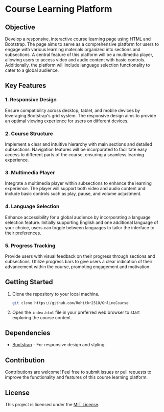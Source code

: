 # Course Learning Platform

## Objective

Develop a responsive, interactive course learning page using HTML and Bootstrap. The page aims to serve as a comprehensive platform for users to engage with various learning materials organized into sections and subsections. A central feature of this platform will be a multimedia player, allowing users to access video and audio content with basic controls. Additionally, the platform will include language selection functionality to cater to a global audience.

## Key Features

### 1. Responsive Design

Ensure compatibility across desktop, tablet, and mobile devices by leveraging Bootstrap's grid system. The responsive design aims to provide an optimal viewing experience for users on different devices.

### 2. Course Structure

Implement a clear and intuitive hierarchy with main sections and detailed subsections. Navigation features will be incorporated to facilitate easy access to different parts of the course, ensuring a seamless learning experience.

### 3. Multimedia Player

Integrate a multimedia player within subsections to enhance the learning experience. The player will support both video and audio content and include basic controls such as play, pause, and volume adjustment.

### 4. Language Selection

Enhance accessibility for a global audience by incorporating a language selection feature. Initially supporting English and one additional language of your choice, users can toggle between languages to tailor the interface to their preferences.

### 5. Progress Tracking

Provide users with visual feedback on their progress through sections and subsections. Utilize progress bars to give users a clear indication of their advancement within the course, promoting engagement and motivation.

## Getting Started

1. Clone the repository to your local machine.
   ```bash
   git clone https://github.com/Rohitkr2510/OnlineCourse
   ```

2. Open the `index.html` file in your preferred web browser to start exploring the course content.

## Dependencies

- [Bootstrap](https://getbootstrap.com/) - For responsive design and styling.

## Contribution

Contributions are welcome! Feel free to submit issues or pull requests to improve the functionality and features of this course learning platform.

## License

This project is licensed under the [MIT License](LICENSE.md).
